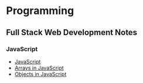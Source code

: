 # Programming

## Full Stack Web Development Notes

### JavaScript

- [JavaScript](./topics/javascript.md) 
- [Arrays in JavaScript](./topics/js-arrays.md)
- [Objects in JavaScript](./topics/js-objects.md)